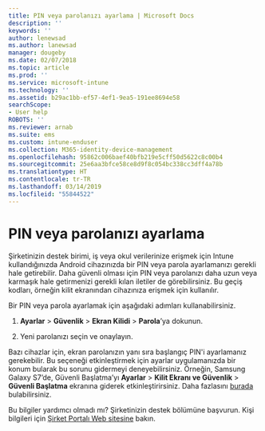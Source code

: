 ```yaml
---
title: PIN veya parolanızı ayarlama | Microsoft Docs
description: ''
keywords: ''
author: lenewsad
ms.author: lanewsad
manager: dougeby
ms.date: 02/07/2018
ms.topic: article
ms.prod: ''
ms.service: microsoft-intune
ms.technology: ''
ms.assetid: b29ac1bb-ef57-4ef1-9ea5-191ee8694e58
searchScope:
- User help
ROBOTS: ''
ms.reviewer: arnab
ms.suite: ems
ms.custom: intune-enduser
ms.collection: M365-identity-device-management
ms.openlocfilehash: 95862c006baef40bfb219e5cff50d5622c8c00b4
ms.sourcegitcommit: 25e6aa3bfce58ce8d9f8c054bc338cc3dff4a78b
ms.translationtype: HT
ms.contentlocale: tr-TR
ms.lasthandoff: 03/14/2019
ms.locfileid: "55844522"
---
```

# <a name="set-your-pin-or-password"></a>PIN veya parolanızı ayarlama

Şirketinizin destek birimi, iş veya okul verilerinize erişmek için Intune kullandığınızda Android cihazınızda bir PIN veya parola ayarlamanızı gerekli hale getirebilir. Daha güvenli olması için PIN veya parolanızı daha uzun veya karmaşık hale getirmenizi gerekli kılan iletiler de görebilirsiniz. Bu geçiş kodları, örneğin kilit ekranından cihazınıza erişmek için kullanılır.

Bir PIN veya parola ayarlamak için aşağıdaki adımları kullanabilirsiniz.

1.  **Ayarlar** > **Güvenlik** > **Ekran Kilidi** > **Parola**’ya dokunun.

2.  Yeni parolanızı seçin ve onaylayın.

Bazı cihazlar için, ekran parolanızın yanı sıra başlangıç PIN'i ayarlamanız gerekebilir. Bu seçeneği etkinleştirmek için ayarlar uygulamanızda bir konum bularak bu sorunu gidermeyi deneyebilirsiniz. Örneğin, Samsung Galaxy S7’de, Güvenli Başlatma’yı **Ayarlar** > **Kilit Ekranı ve Güvenlik** > **Güvenli Başlatma** ekranına giderek etkinleştirirsiniz. Daha fazlasını [burada](/intune-user-help/your-device-appears-encrypted-but-cp-says-otherwise-android) bulabilirsiniz. 

Bu bilgiler yardımcı olmadı mı? Şirketinizin destek bölümüne başvurun. Kişi bilgileri için [Şirket Portalı Web sitesine](https://go.microsoft.com/fwlink/?linkid=2010980) bakın.
